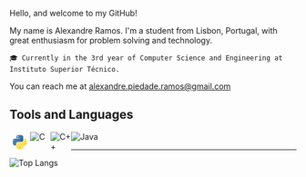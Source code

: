 Hello, and welcome to my GitHub!

My name is Alexandre Ramos. I'm a student from Lisbon, Portugal, with great enthusiasm for problem solving and technology.

    🎓 Currently in the 3rd year of Computer Science and Engineering at Instituto Superior Técnico.

You can reach me at alexandre.piedade.ramos@gmail.com
## Tools and Languages
[<img align="left" alt="Python" width="36px" src="https://raw.githubusercontent.com/github/explore/80688e429a7d4ef2fca1e82350fe8e3517d3494d/topics/python/python.png" />][github]
[<img align="left" alt="C" width="36px" src="https://toppng.com/uploads/preview/c-programming-icon-c-programming-language-logo-11562945679duaxtn3yq0.png" />][github]
[<img align="left" alt="C++" width="36px" height="40px" src="https://upload.wikimedia.org/wikipedia/commons/thumb/1/18/ISO_C%2B%2B_Logo.svg/306px-ISO_C%2B%2B_Logo.svg.png?20170928190710" />][github]
[<img align="left" alt="Java" width="60px" src="https://1000logos.net/wp-content/uploads/2020/09/Java-Logo.png" />][github]
<br />

---

![Top Langs](https://github-readme-stats.vercel.app/api/top-langs/?username=alexandre-piedade-ramos&layout=compact)


[github]: https://github.com/alexandre-piedade-ramos
[linkedin]: https://www.linkedin.com/in//alexandre-ramos-a00630309/
<!---
alexandre-piedade-ramos/alexandre-piedade-ramos is a ✨ special ✨ repository because its `README.md` (this file) appears on your GitHub profile.
You can click the Preview link to take a look at your changes.
--->
